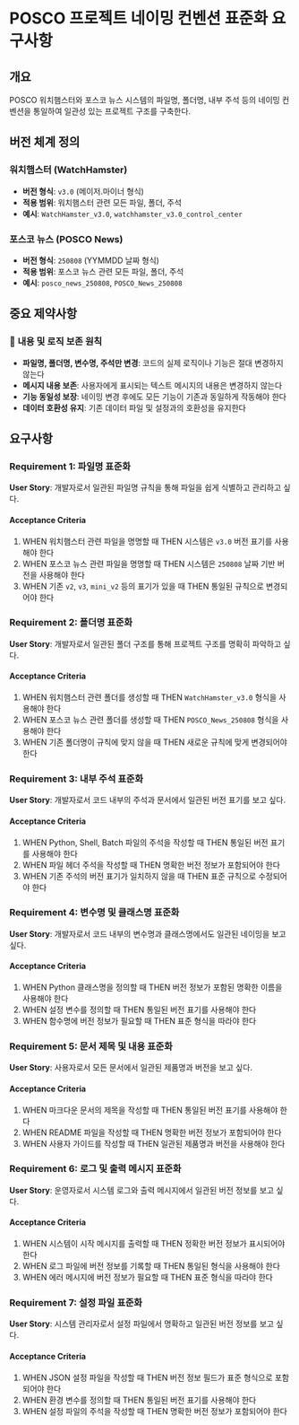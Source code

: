# POSCO 프로젝트 네이밍 컨벤션 표준화 요구사항

## 개요

POSCO 워치햄스터와 포스코 뉴스 시스템의 파일명, 폴더명, 내부 주석 등의 네이밍 컨벤션을 통일하여 일관성 있는 프로젝트 구조를 구축한다.

## 버전 체계 정의

### 워치햄스터 (WatchHamster)
- **버전 형식**: `v3.0` (메이저.마이너 형식)
- **적용 범위**: 워치햄스터 관련 모든 파일, 폴더, 주석
- **예시**: `WatchHamster_v3.0`, `watchhamster_v3.0_control_center`

### 포스코 뉴스 (POSCO News)
- **버전 형식**: `250808` (YYMMDD 날짜 형식)
- **적용 범위**: 포스코 뉴스 관련 모든 파일, 폴더, 주석
- **예시**: `posco_news_250808`, `POSCO_News_250808`

## 중요 제약사항

### 🚨 **내용 및 로직 보존 원칙**
- **파일명, 폴더명, 변수명, 주석만 변경**: 코드의 실제 로직이나 기능은 절대 변경하지 않는다
- **메시지 내용 보존**: 사용자에게 표시되는 텍스트 메시지의 내용은 변경하지 않는다
- **기능 동일성 보장**: 네이밍 변경 후에도 모든 기능이 기존과 동일하게 작동해야 한다
- **데이터 호환성 유지**: 기존 데이터 파일 및 설정과의 호환성을 유지한다

## 요구사항

### Requirement 1: 파일명 표준화

**User Story**: 개발자로서 일관된 파일명 규칙을 통해 파일을 쉽게 식별하고 관리하고 싶다.

#### Acceptance Criteria
1. WHEN 워치햄스터 관련 파일을 명명할 때 THEN 시스템은 `v3.0` 버전 표기를 사용해야 한다
2. WHEN 포스코 뉴스 관련 파일을 명명할 때 THEN 시스템은 `250808` 날짜 기반 버전을 사용해야 한다
3. WHEN 기존 `v2`, `v3`, `mini_v2` 등의 표기가 있을 때 THEN 통일된 규칙으로 변경되어야 한다

### Requirement 2: 폴더명 표준화

**User Story**: 개발자로서 일관된 폴더 구조를 통해 프로젝트 구조를 명확히 파악하고 싶다.

#### Acceptance Criteria
1. WHEN 워치햄스터 관련 폴더를 생성할 때 THEN `WatchHamster_v3.0` 형식을 사용해야 한다
2. WHEN 포스코 뉴스 관련 폴더를 생성할 때 THEN `POSCO_News_250808` 형식을 사용해야 한다
3. WHEN 기존 폴더명이 규칙에 맞지 않을 때 THEN 새로운 규칙에 맞게 변경되어야 한다

### Requirement 3: 내부 주석 표준화

**User Story**: 개발자로서 코드 내부의 주석과 문서에서 일관된 버전 표기를 보고 싶다.

#### Acceptance Criteria
1. WHEN Python, Shell, Batch 파일의 주석을 작성할 때 THEN 통일된 버전 표기를 사용해야 한다
2. WHEN 파일 헤더 주석을 작성할 때 THEN 명확한 버전 정보가 포함되어야 한다
3. WHEN 기존 주석의 버전 표기가 일치하지 않을 때 THEN 표준 규칙으로 수정되어야 한다

### Requirement 4: 변수명 및 클래스명 표준화

**User Story**: 개발자로서 코드 내부의 변수명과 클래스명에서도 일관된 네이밍을 보고 싶다.

#### Acceptance Criteria
1. WHEN Python 클래스명을 정의할 때 THEN 버전 정보가 포함된 명확한 이름을 사용해야 한다
2. WHEN 설정 변수를 정의할 때 THEN 통일된 버전 표기를 사용해야 한다
3. WHEN 함수명에 버전 정보가 필요할 때 THEN 표준 형식을 따라야 한다

### Requirement 5: 문서 제목 및 내용 표준화

**User Story**: 사용자로서 모든 문서에서 일관된 제품명과 버전을 보고 싶다.

#### Acceptance Criteria
1. WHEN 마크다운 문서의 제목을 작성할 때 THEN 통일된 버전 표기를 사용해야 한다
2. WHEN README 파일을 작성할 때 THEN 명확한 버전 정보가 포함되어야 한다
3. WHEN 사용자 가이드를 작성할 때 THEN 일관된 제품명과 버전을 사용해야 한다

### Requirement 6: 로그 및 출력 메시지 표준화

**User Story**: 운영자로서 시스템 로그와 출력 메시지에서 일관된 버전 정보를 보고 싶다.

#### Acceptance Criteria
1. WHEN 시스템이 시작 메시지를 출력할 때 THEN 정확한 버전 정보가 표시되어야 한다
2. WHEN 로그 파일에 버전 정보를 기록할 때 THEN 통일된 형식을 사용해야 한다
3. WHEN 에러 메시지에 버전 정보가 필요할 때 THEN 표준 형식을 따라야 한다

### Requirement 7: 설정 파일 표준화

**User Story**: 시스템 관리자로서 설정 파일에서 명확하고 일관된 버전 정보를 보고 싶다.

#### Acceptance Criteria
1. WHEN JSON 설정 파일을 작성할 때 THEN 버전 정보 필드가 표준 형식으로 포함되어야 한다
2. WHEN 환경 변수를 정의할 때 THEN 통일된 버전 표기를 사용해야 한다
3. WHEN 설정 파일의 주석을 작성할 때 THEN 명확한 버전 정보가 포함되어야 한다